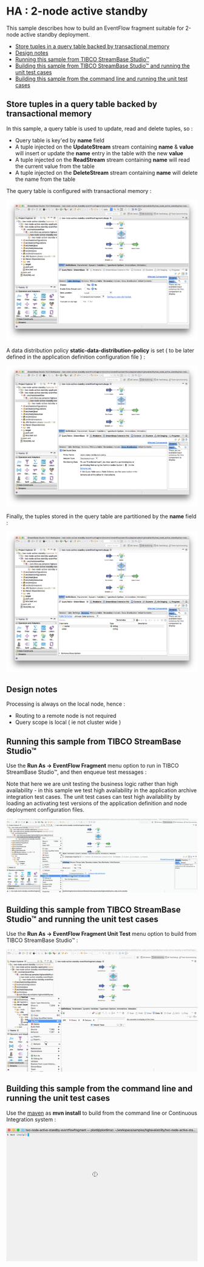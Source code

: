 # HA : 2-node active standby

This sample describes how to build an EventFlow fragment suitable for 2-node active standby deployment.

* [Store tuples in a query table backed by transactional memory](#store-tuples-in-a-query-table-backed-by-transactional-memory)
* [Design notes](#design-notes)
* [Running this sample from TIBCO StreamBase Studio&trade;](#running-this-sample-from-tibco-streambase-studio)
* [Building this sample from TIBCO StreamBase Studio&trade; and running the unit test cases](#building-this-sample-from-tibco-streambase-studio-and-running-the-unit-test-cases)
* [Building this sample from the command line and running the unit test cases](#building-this-sample-from-the-command-line-and-running-the-unit-test-cases)

## Store tuples in a query table backed by transactional memory

In this sample, a query table is used to update, read and delete tuples, so :

* Query table is key'ed by **name** field
* A tuple injected on the **UpdateStream** stream containing **name** & **value** will insert or update the **name** entry in the table with the new **value**
* A tuple injected on the **ReadStream** stream containing **name** will read the current value from the table
* A tuple injected on the **DeleteStream** stream containing **name** will delete the name from the table

The query table is configured with transactional memory :

![Table settings](images/studiotablesettings.png)

A data distribution policy **static-data-distribution-policy** is set ( to be later defined in the application definition configuration file ) :

![Data distribution](images/studiodatadistribution.png)

Finally, the tuples stored in the query table are partitioned by the **name** field :

![Schema](images/studioschema.png)

## Design notes

Processing is always on the local node, hence :

* Routing to a remote node is not required
* Query scope is local ( ie not cluster wide )

## Running this sample from TIBCO StreamBase Studio&trade;

Use the **Run As -> EventFlow Fragment** menu option to run in TIBCO StreamBase Studio&trade;, and then enqueue test messages :

Note that here we are unit testing the business logic rather than high availability - in this sample we test high availability in
the application archive integration test cases.  The unit test cases can test high availability by loading an activating test versions 
of the application definition and node deployment configuration files.

![RunFromStudio](images/studio.gif)

## Building this sample from TIBCO StreamBase Studio&trade; and running the unit test cases

Use the **Run As -> EventFlow Fragment Unit Test** menu option to build from TIBCO StreamBase Studio&trade; :

![RunFromStudio](images/studiounit.gif)

## Building this sample from the command line and running the unit test cases

Use the [maven](https://maven.apache.org) as **mvn install** to build from the command line or Continuous Integration system :

![maven](images/maven.gif)

